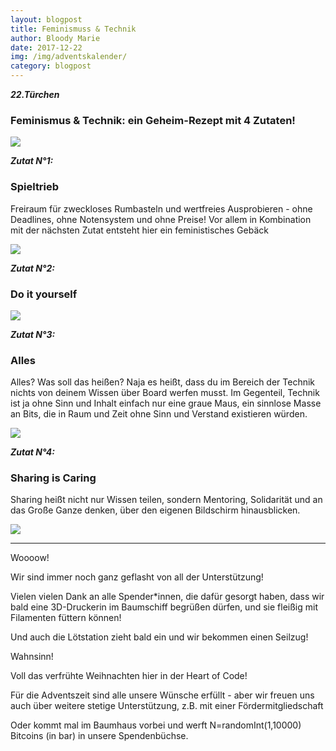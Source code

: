 ```yaml
---
layout: blogpost
title: Feminismuss & Technik
author: Bloody Marie
date: 2017-12-22
img: /img/adventskalender/
category: blogpost
---
```


***22.Türchen***

### Feminismus & Technik: ein Geheim-Rezept mit 4 Zutaten!

![](https://media.giphy.com/media/3o7abBphHJngINCHio/giphy.gif)

***Zutat N°1:***
### Spieltrieb
Freiraum für zweckloses Rumbasteln und wertfreies Ausprobieren - ohne Deadlines, ohne Notensystem und ohne Preise!
Vor allem in Kombination mit der nächsten Zutat entsteht hier ein feministisches Gebäck

![](https://media.giphy.com/media/sWbSCI7xmdYTC/giphy.gif)

***Zutat N°2:***
### Do it yourself

![](https://media.giphy.com/media/3orif8KvKt5XMzwHEQ/giphy.gif)

***Zutat N°3:***
### Alles
Alles? Was soll das heißen? Naja es heißt, dass du im Bereich der Technik nichts von deinem Wissen über Board werfen musst. Im Gegenteil, Technik ist ja ohne Sinn und Inhalt einfach nur eine graue Maus, ein sinnlose Masse an Bits, die in Raum und Zeit ohne Sinn und Verstand existieren würden.

![](https://media.giphy.com/media/3o6ZsVdE8VYHG6nnDa/giphy.gif)

***Zutat N°4:***
### Sharing is Caring
Sharing heißt nicht nur Wissen teilen, sondern Mentoring, Solidarität und an das Große Ganze denken, über den eigenen Bildschirm hinausblicken.

![](https://media.giphy.com/media/3oEjHRB18anY6ttsc0/giphy.gif)


***

Woooow!

Wir sind immer noch ganz geflasht von all der Unterstützung!

Vielen vielen Dank an alle Spender*innen, die dafür gesorgt haben, dass wir bald eine 3D-Druckerin im Baumschiff begrüßen dürfen, und sie fleißig mit Filamenten füttern können!

Und auch die Lötstation zieht bald ein und wir bekommen einen Seilzug!

Wahnsinn!

Voll das verfrühte Weihnachten hier in der Heart of Code!

Für die Adventszeit sind alle unsere Wünsche erfüllt - aber wir freuen uns auch über weitere stetige Unterstützung, z.B. mit einer Fördermitgliedschaft

Oder kommt mal im Baumhaus vorbei und werft N=randomInt(1,10000) Bitcoins (in bar) in unsere Spendenbüchse.

